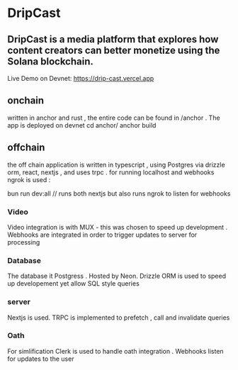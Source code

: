 
# DripCast


## DripCast is a media platform that explores how content creators can better monetize using the Solana blockchain.


Live Demo on Devnet:
https://drip-cast.vercel.app




## onchain
written in anchor and rust , the entire code can be found in  /anchor . The app is deployed on devnet 
cd  anchor/
anchor build



## offchain 
the off chain application is written in typescript , using Postgres via drizzle orm, react, nextjs , and uses trpc .
for running localhost and webhooks ngrok is used :

bun run dev:all // runs both nextjs but also runs ngrok to listen for webhooks


### Video
Video integration is with MUX - this was chosen to speed up development . 
Webhooks are integrated in order to trigger updates to server for processing

### Database
The database it Postgress . Hosted by Neon. Drizzle ORM is used to speed up developement yet allow SQL style queries

### server 
Nextjs is used. TRPC is implemented to prefetch , call  and invalidate queries 

### Oath
For simlification Clerk is used to handle oath integration . Webhooks listen for updates to the user






